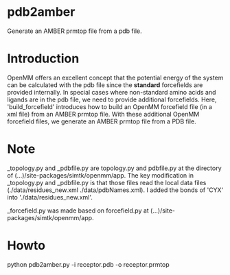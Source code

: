 # pdb2amber

Generate an AMBER prmtop file from a pdb file.

# Introduction

OpenMM offers an excellent concept that the potential energy of the system can be calculated with the pdb file since the **standard** forcefields are provided internally. 
In special cases where non-standard amino acids and ligands are in the pdb file, we need to provide additional forcefields.
Here, 'build_forcefield' introduces how to build an OpenMM forcefield file (in a xml file) from an AMBER prmtop file. With these additional OpenMM forcefield files, we generate an AMBER prmtop file from a PDB file. 

# Note

_topology.py and _pdbfile.py are topology.py and pdbfile.py at the directory of (...)/site-packages/simtk/openmm/app.
The key modification in _topology.py and _pdbfile.py is that those files read the local data files (./data/residues_new.xml ./data/pdbNames.xml).
I added the bonds of 'CYX' into './data/residues_new.xml'. 

_forcefield.py was made based on forcefield.py at (...)/site-packages/simtk/openmm/app.

# Howto

python pdb2amber.py -i receptor.pdb -o receptor.prmtop
